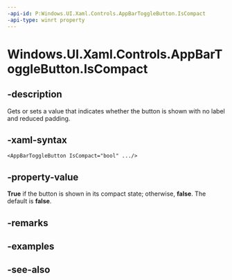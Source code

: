 ```yaml
---
-api-id: P:Windows.UI.Xaml.Controls.AppBarToggleButton.IsCompact
-api-type: winrt property
---
```


<!-- Property syntax
public bool IsCompact { get;  set; }
-->

# Windows.UI.Xaml.Controls.AppBarToggleButton.IsCompact

## -description
Gets or sets a value that indicates whether the button is shown with no label and reduced padding.



## -xaml-syntax
```xaml
<AppBarToggleButton IsCompact="bool" .../>
```


## -property-value
**True** if the button is shown in its compact state; otherwise, **false**. The default is **false**.

## -remarks

## -examples

## -see-also
